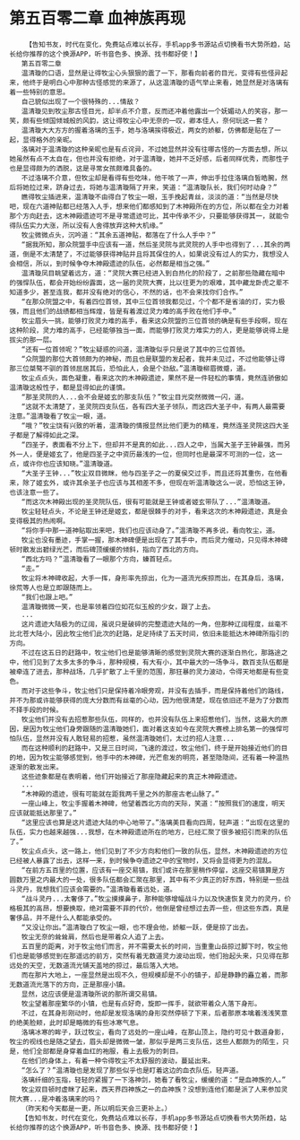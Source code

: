 # 第五百零二章 血神族再现
        【告知书友，时代在变化，免费站点难以长存，手机app多书源站点切换看书大势所趋，站长给你推荐的这个换源APP，听书音色多、换源、找书都好使！】
       第五百零二章
       温清璇的口语，显然是让得牧尘心头狠狠的震了一下，那看向前者的目光，变得有些怪异起来，他终于是明白心中那种古怪感觉的来源了，从这温清璇的语气举止来看，她显然是对洛璃有着一些特别的意思。
       自己貌似出现了一个很特殊的...情敌？
       温清璇见到牧尘那古怪目光，却半点不介意，反而还冲着他露出一个妩媚动人的笑容，那一笑，颇有些倾国倾城般的风韵，这让得牧尘心中无奈的一叹，卿本佳人，奈何玩这一套？
       温清璇大大方方的握着洛璃的玉手，她与洛璃挨得极近，两女的娇躯，仿佛都是贴在了一起，显得格外的亲昵。
       洛璃对于温清璇的这种亲昵也是有点诧异，不过她显然并没有往哪古怪的一方面去想，所以她虽然有点不太自在，但也并没有拒绝，对于温清璇，她并不乏好感，后者同样优秀，而那性子也是显得颇为的洒脱，这是寻常女孩颇难具备的。
       不过洛璃不介意，但牧尘却是看得有些吃味，他干咳了一声，伸出手拉住洛璃白皙皓腕，然后将她拉过来，跻身过去，将她与温清璇隔了开来，笑道：“温清璇队长，我们何时动身？”
       瞧得牧尘插进来，温清璇不由得白了牧尘一眼，玉手挽起青丝，淡淡的道：“当然是尽快吧，现在六道神贴都已经落入人手，想来他们都感知到了木神殿所在的方位，所以都在全力对着那个方向赶去，这木神殿遗迹可不是寻常遗迹可比，其中传承不少，只要能够获得其一，就能令得队伍实力大涨，所以没有人舍得放弃这种大机缘。”
       牧尘微微点头，沉吟道：“其余五道神贴，都落在了什么人手中？”
       “据我所知，那众院盟手中应该有一道，然后圣灵院与武灵院的人手中也得到了...其余的两道，倒是不太清楚了，不过能够获得神贴并且将其保住的人，如果说没有过人的实力，我想没人会相信，所以，到时候争夺木神殿遗迹的队伍，必然都是相当之强。”
       温清璇凤目眺望着远方，道：“灵院大赛已经进入到白热化的阶段了，之前那些隐藏在暗中的强悍队伍，都会开始纷纷露面，这一届的灵院大赛，比以往更为的艰难，其中藏龙卧虎之辈不知道多少，甚至连我，都并没有绝对的信心，不然的话，也不会来找你们合作。”
       “在那众院盟之中，有着四位首领，其中三位首领我都见过，个个都不是省油的灯，实力极强，而且他们的战绩都相当辉煌，皆是有着渡过灵力难的高手败在他们手中。”
       牧尘眉头一挑，能够打败灵力难的高手，看来这众院盟的三位首领的确是有些手段啊，现在这种阶段，灵力难的高手，已经能够独当一面，而能够打败灵力难实力的人，更是能够说得上是拔尖的那一层。
       “还有一位首领呢？”牧尘疑惑的问道，温清璇似乎只是说了其中的三位首领。
       “众院盟的那位大首领颇为的神秘，而且也是联盟的发起者，我并未见过，不过他能够让得那三位桀骜不驯的首领屈居其后，恐怕此人，会是个劲敌。”温清璇柳眉微蹙，道。
       牧尘点点头，面色凝重，看来这次的木神殿遗迹，果然不是一件轻松的事情，竟然连骄傲如温清璇这般性子，都是显得如此的谨慎。
       “那圣灵院的人...会不会是姬玄的那支队伍？”牧尘目光突然微微一闪，道。
       “这就不太清楚了，圣灵院四支队伍，各有四大圣子领队，而这四大圣子中，有两人最需要注意。”温清璇看了牧尘一眼，道。
       “哦？”牧尘饶有兴致的听着，温清璇的情报显然比他们更为的精准，竟然连圣灵院这四大圣子都是了解得如此之深。
       “四圣子，表面看不分上下，但却并不是真的如此...四人之中，当属大圣子王钟最强，而另外一人，便是姬玄了，他是四圣子之中资历最浅的一位，但同时也是最深不可测的一位，这一点，或许你也应该知晓。”温清璇道。
       “大圣子王钟...”牧尘双目微眯，他与四圣子之一的夏侯交过手，而且还将其重伤，在他看来，除了姬玄外，或许其余圣子也应该与其相差不多，但现在听温清璇这么一说，恐怕这王钟，也该注意一些了。
       “而这次木神殿出现的圣灵院队伍，很有可能就是王钟或者姬玄带队了...”温清璇道。
       牧尘轻轻点头，不论是王钟还是姬玄，都是很棘手的对手，看来这次的木神殿遗迹，真是会变得极其的热闹啊。
       “将你手中那一道神贴取出来吧，我们也应该动身了。”温清璇不再多说，看向牧尘，道。
       牧尘也没有墨迹，手掌一握，那木神碑便是出现在了其手中，而后灵力催动，只见得木神碑顿时散发出碧绿光芒，而后碑顶缓缓的倾斜，指向了西北的方向。
       “西北方吗？”温清璇看了一眼那个方向，螓首轻点。
       “走。”
       牧尘将木神碑收起，大手一挥，身形率先掠出，化为一道流光疾掠而出，在其身后，洛璃，徐荒等人也是立即跟随而上。
       “我们也跟上吧。”
       温清璇微微一笑，也是率领着四位如花似玉般的少女，跟了上去。
       ...
       这片遗迹大陆极为的辽阔，虽说只是破碎的完整遗迹大陆的一角，但那种辽阔程度，丝毫不比北苍大陆小，因此牧尘他们此次的赶路，足足持续了五天时间，依旧未能抵达木神碑所指引的方向。
       不过在这五日的赶路中，牧尘他们也是能够清晰的感觉到灵院大赛的逐渐白热化，那路途之中，他们见到了太多太多的争斗，那种规模，有大有小，其中最大的一场争斗，数百支队伍都是被牵连了进去，那种战场，几乎扩散了上千里的范围，那狂暴的灵力波动，令得天地都是有些变色。
       而对于这些争斗，牧尘他们只是保持着冷眼旁观，并没有去插手，而是保持着他们的路线，并不为那或许能够获得的庞大分数而有丝毫的心动，因为他很清楚，现在依旧还不是为了分数而不择手段的时候。
       牧尘他们并没有去招惹那些队伍，同样的，也并没有队伍上来招惹他们，当然，这最大的原因，是因为牧尘他们身旁跟随的温清璇她们，面对着这支如今在灵院大赛榜上排名第一的强悍可怕队伍，显然并没有人敢轻易的招惹，虽然温清璇她们，太过的招人注意...
       而在这种顺利的赶路中，又是三日时间，飞速的渡过，牧尘他们，终于是开始接近他们的目的地，因为牧尘能够感觉到，他手中的木神碑，光芒愈发的明亮，甚至隐隐间，还有着一种温热逐渐的散发出来。
       这些迹象都是在表明着，他们开始接近了那座隐藏起来的真正木神殿遗迹。
       ...
       “木神殿的遗迹，很有可能就在距我两千里之外的那座古老山脉了。”
       一座山峰上，牧尘手握着木神碑，他望着西北方向的天际，笑道：“按照我们的速度，明天应该就能抵达那里了。”
       “这里应该也算是这片遗迹大陆的中心地带了。”洛璃美目看向四周，轻声道：“出现在这里的队伍，实力也越来越强...我想，在木神殿遗迹所在的地方，已经汇聚了很多被招引而来的队伍了。”
       牧尘点点头，这一路上，他们见到了不少方向和他们一致的队伍，显然，木神殿遗迹的方位已经被人暴露了出去，这样一来，到时候争夺遗迹之中的宝物时，又将会显得更为的混乱。
       “在前方五百里的位置，应该有一座交易镇，我们或许在那里稍作停留，这座交易镇算是方圆数万里之内最大的一处，很多队伍都会汇聚在那里，其中有不少真正的好东西，特别是一些战斗灵丹，我想我们应该会需要的。”温清璇看着远处，道。
       “战斗灵丹...太奢侈了。”牧尘摸摸鼻子，那种能够增幅战斗力以及快速恢复灵力的灵丹，价格极其的高昂，想要换取，绝对需要不菲的代价，他倒是曾经想过去弄一些，但这些东西，真是奢侈品，并不是什么人都能承受的。
       “又没让你出。”温清璇白了牧尘一眼，也不理会他，娇躯一跃，便是掠了出去。
       牧尘无奈的耸耸肩，然后也是带着众人追了上去。
       五百里的距离，对于牧尘他们而言，并不需要太长的时间，当重重山岳掠过脚下时，牧尘他们也是能够感觉到在那遥远的前方，突然有着无数道灵力波动出现，他们抬起头来，只见得在那远处的天空，无数道流光铺天盖地的掠过，最后落入大地。
       而在那片大地上，一座显然是出现不久，但规模却是不小的镇子，却是静静的矗立着，而那无数道流光落下的方向，正是那座小镇。
       显然，这应该便是温清璇所说的那所谓交易镇。
       牧尘望着那座繁华的小镇，也是有点好奇，旋即一挥手，就欲带着众人落下身形。
       不过，在其身形刚动时，他却是发现洛璃的身形突然停顿了下来，后者那原本噙着浅浅笑意的绝美脸颊，此时却是略微的有些冰寒气息。
       洛璃冰寒的眸子，跃过牧尘，看向了远处的一座山峰，在那山顶上，隐约可见十数道身影，牧尘的视线也是随之望去，眉头却是微微一皱，那似乎是两三支队伍，这些人都颇为的陌生，只是，他们全部都是身穿着血红的袍服，看上去极为的刺目。
       在他们的身体上，有着一种令得牧尘不太舒服的波动，蔓延出来。
       “怎么了？”温清璇也是发现了那些似乎也是盯着这边的血衣队伍，轻声道。
       洛璃纤细的玉指，轻轻的紧握了一下洛神剑，她看了看牧尘，缓缓的道：“是血神族的人。”
       牧尘双目顿时虚眯了起来，西天界四神族之一的血神族？没想到连他们都是派了人来参加灵院大赛...是冲着洛璃来的吗？
       （昨天和今天都是一更，所以明后天会三更补上。）
       【告知书友，时代在变化，免费站点难以长存，手机app多书源站点切换看书大势所趋，站长给你推荐的这个换源APP，听书音色多、换源、找书都好使！】